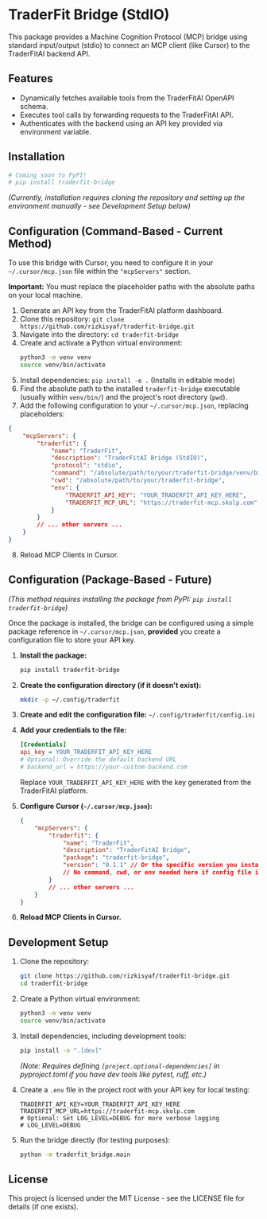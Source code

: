 # TraderFit Bridge (StdIO)

This package provides a Machine Cognition Protocol (MCP) bridge using standard input/output (stdio) to connect an MCP client (like Cursor) to the TraderFitAI backend API.

## Features

*   Dynamically fetches available tools from the TraderFitAI OpenAPI schema.
*   Executes tool calls by forwarding requests to the TraderFitAI API.
*   Authenticates with the backend using an API key provided via environment variable.

## Installation

```bash
# Coming soon to PyPI!
# pip install traderfit-bridge 
```

*(Currently, installation requires cloning the repository and setting up the environment manually - see Development Setup below)*

## Configuration (Command-Based - Current Method)

To use this bridge with Cursor, you need to configure it in your `~/.cursor/mcp.json` file within the `"mcpServers"` section. 

**Important:** You must replace the placeholder paths with the absolute paths on your local machine.

1.  Generate an API key from the TraderFitAI platform dashboard.
2.  Clone this repository: `git clone https://github.com/rizkisyaf/traderfit-bridge.git`
3.  Navigate into the directory: `cd traderfit-bridge`
4.  Create and activate a Python virtual environment:
    ```bash
    python3 -m venv venv
    source venv/bin/activate 
    ```
5.  Install dependencies: `pip install -e .` (Installs in editable mode)
6.  Find the absolute path to the installed `traderfit-bridge` executable (usually within `venv/bin/`) and the project's root directory (`pwd`).
7.  Add the following configuration to your `~/.cursor/mcp.json`, replacing placeholders:

```json
{
    "mcpServers": {
        "traderfit": {
            "name": "TraderFit",
            "description": "TraderFitAI Bridge (StdIO)",
            "protocol": "stdio",
            "command": "/absolute/path/to/your/traderfit-bridge/venv/bin/traderfit-bridge",
            "cwd": "/absolute/path/to/your/traderfit-bridge", 
            "env": {
                "TRADERFIT_API_KEY": "YOUR_TRADERFIT_API_KEY_HERE",
                "TRADERFIT_MCP_URL": "https://traderfit-mcp.skolp.com" 
            }
        }
        // ... other servers ...
    }
}
```

8. Reload MCP Clients in Cursor.

## Configuration (Package-Based - Future)

*(This method requires installing the package from PyPI: `pip install traderfit-bridge`)*

Once the package is installed, the bridge can be configured using a simple package reference in `~/.cursor/mcp.json`, **provided** you create a configuration file to store your API key.

1.  **Install the package:**
    ```bash
    pip install traderfit-bridge
    ```
2.  **Create the configuration directory (if it doesn't exist):**
    ```bash
    mkdir -p ~/.config/traderfit
    ```
3.  **Create and edit the configuration file:** `~/.config/traderfit/config.ini`
4.  **Add your credentials to the file:**
    ```ini
    [Credentials]
    api_key = YOUR_TRADERFIT_API_KEY_HERE
    # Optional: Override the default backend URL
    # backend_url = https://your-custom-backend.com
    ```
    Replace `YOUR_TRADERFIT_API_KEY_HERE` with the key generated from the TraderFitAI platform.

5.  **Configure Cursor (`~/.cursor/mcp.json`):**
    ```json
    {
        "mcpServers": {
            "traderfit": {
                "name": "TraderFit",
                "description": "TraderFitAI Bridge",
                "package": "traderfit-bridge", 
                "version": "0.1.1" // Or the specific version you installed
                // No command, cwd, or env needed here if config file is used
            }
            // ... other servers ...
        }
    }
    ```
6.  **Reload MCP Clients in Cursor.**

## Development Setup

1.  Clone the repository:
    ```bash
    git clone https://github.com/rizkisyaf/traderfit-bridge.git
    cd traderfit-bridge
    ```
2.  Create a Python virtual environment:
    ```bash
    python3 -m venv venv
    source venv/bin/activate 
    ```
3.  Install dependencies, including development tools:
    ```bash
    pip install -e ".[dev]" 
    ``` 
    *(Note: Requires defining `[project.optional-dependencies]` in pyproject.toml if you have dev tools like pytest, ruff, etc.)*

4. Create a `.env` file in the project root with your API key for local testing:
   ```dotenv
   TRADERFIT_API_KEY=YOUR_TRADERFIT_API_KEY_HERE
   TRADERFIT_MCP_URL=https://traderfit-mcp.skolp.com 
   # Optional: Set LOG_LEVEL=DEBUG for more verbose logging
   # LOG_LEVEL=DEBUG 
   ```

5. Run the bridge directly (for testing purposes):
   ```bash
   python -m traderfit_bridge.main 
   ```

## License

This project is licensed under the MIT License - see the LICENSE file for details (if one exists). 